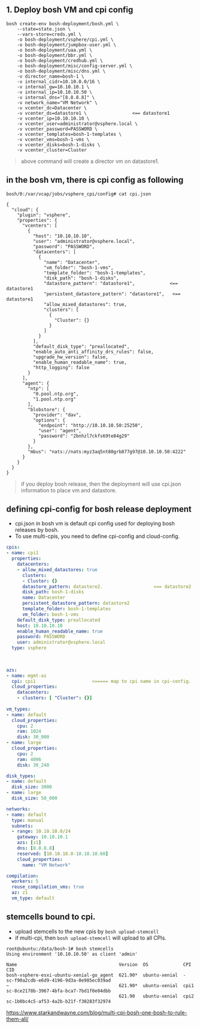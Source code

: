 

## 1. Deploy bosh VM and cpi config

```
bosh create-env bosh-deployment/bosh.yml \
    --state=state.json \
    --vars-store=creds.yml \
    -o bosh-deployment/vsphere/cpi.yml \
    -o bosh-deployment/jumpbox-user.yml \
    -o bosh-deployment/uaa.yml \
    -o bosh-deployment/bbr.yml \
    -o bosh-deployment/credhub.yml \
    -o bosh-deployment/misc/config-server.yml \
    -o bosh-deployment/misc/dns.yml \
    -v director_name=bosh-1 \
    -v internal_cidr=10.10.0.0/16 \
    -v internal_gw=10.10.10.1 \
    -v internal_ip=10.10.10.50 \
    -v internal_dns="[8.8.8.8]" \
    -v network_name="VM Network" \
    -v vcenter_dc=Datacenter \
    -v vcenter_ds=datastore1 \                 <== datastore1
    -v vcenter_ip=10.10.10.10 \
    -v vcenter_user=administrator@vsphere.local \
    -v vcenter_password=PASSWORD \
    -v vcenter_templates=bosh-1-templates \
    -v vcenter_vms=bosh-1-vms \
    -v vcenter_disks=bosh-1-disks \
    -v vcenter_cluster=Cluster
 ```
> above command will create a director vm on datastore1.

## in the bosh vm, there is cpi config as following
```
bosh/0:/var/vcap/jobs/vsphere_cpi/config# cat cpi.json

{
  "cloud": {
    "plugin": "vsphere",
    "properties": {
      "vcenters": [
        {
          "host": "10.10.10.10",
          "user": "administrator@vsphere.local",
          "password": "PASSWORD",
          "datacenters": [
            {
              "name": "Datacenter",
              "vm_folder": "bosh-1-vms",
              "template_folder": "bosh-1-templates",
              "disk_path": "bosh-1-disks",
              "datastore_pattern": "datastore1",             <== datastore1
              "persistent_datastore_pattern": "datastore1",   <== datastore1
              "allow_mixed_datastores": true,
              "clusters": [
                {
                  "Cluster": {}
                }
              ]
            }
          ],
          "default_disk_type": "preallocated",
          "enable_auto_anti_affinity_drs_rules": false,
          "upgrade_hw_version": false,
          "enable_human_readable_name": true,
          "http_logging": false
        }
      ],
      "agent": {
        "ntp": [
          "0.pool.ntp.org",
          "1.pool.ntp.org"
        ],
        "blobstore": {
          "provider": "dav",
          "options": {
            "endpoint": "http://10.10.10.50:25250",
            "user": "agent",
            "password": "2bnhzl7ckfs69te84g29"
          }
        },
        "mbus": "nats://nats:myz3aq5nt80grb877g97@10.10.10.50:4222"
      }
    }
  }
}

```
> if you deploy bosh release, then the deployment will use cpi.json information to place vm and datastore.






## defining cpi-config for bosh release deployment
- cpi.json in bosh vm is default cpi config used for deploying bosh releases by bosh. 
- To use multi-cpis, you need to define cpi-config and cloud-config.

``` cpi-config.yml
cpis:
- name: cpi1
  properties:
    datacenters:
    - allow_mixed_datastores: true
      clusters:
      - Cluster: {}
      datastore_pattern: datastore2.                   <== datastore2
      disk_path: bosh-1-disks
      name: Datacenter
      persistent_datastore_pattern: datastore2
      template_folder: bosh-1-templates
      vm_folder: bosh-1-vms
    default_disk_type: preallocated
    host: 10.10.10.10
    enable_human_readable_name: true
    password: PASSWORD
    user: administrator@vsphere.local
  type: vsphere
 
  
```

``` cloud-config.yml
azs:
- name: mgmt-az
  cpi: cpi1                     <===== map to cpi name in cpi-config.
  cloud_properties:
    datacenters:
    - clusters: [ "Cluster": {}]
    
vm_types:
- name: default
  cloud_properties:
    cpu: 2
    ram: 1024
    disk: 30_000
- name: large
  cloud_properties:
    cpu: 2
    ram: 4096
    disk: 30_240

disk_types:
- name: default
  disk_size: 3000
- name: large
  disk_size: 50_000

networks:
- name: default
  type: manual
  subnets:
  - range: 10.10.10.0/24
    gateway: 10.10.10.1
    azs: [z1]
    dns: [8.8.8.8]
    reserved: [10.10.10.0-10.10.10.60]
    cloud_properties:
      name: "VM Network"

compilation:
  workers: 5
  reuse_compilation_vms: true
  az: z1
  vm_type: default
```


## stemcells bound to cpi.

- upload stemcells to the new cpis by `bosh upload-stemcell`
- if multi-cpi, then `bosh upload-stemcell` will upload to all CPIs.

```
root@ubuntu:/data/bosh-1# bosh stemcells
Using environment '10.10.10.50' as client 'admin'

Name                                      Version  OS             CPI                 CID
bosh-vsphere-esxi-ubuntu-xenial-go_agent  621.90*  ubuntu-xenial  -                   sc-f90a2cdb-e6d9-4196-9d3a-0e985ec039ad
~                                         621.90*  ubuntu-xenial  cpi1                sc-8ce2178b-3967-4bfa-bca7-7bd1f0e04dbb
                                          621.90   ubuntu-xenial  cpi2                sc-1b0bc4c5-af53-4a2b-b21f-f30283f32974

```

https://www.starkandwayne.com/blog/multi-cpi-bosh-one-bosh-to-rule-them-all/
